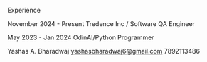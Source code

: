 
Experience 

November 2024 - Present 
Tredence Inc / Software QA Engineer

May 2023 - Jan 2024
OdinAI/Python Programmer

Yashas A. Bharadwaj
yashasbharadwaj6@gmail.com 
7892113486



